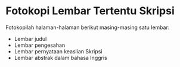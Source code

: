 # Fotokopi Lembar Tertentu Skripsi

Fotokopilah halaman-halaman berikut masing-masing satu lembar:
- Lembar judul
- Lembar pengesahan
- Lembar pernyataan keaslian Skripsi
- Lembar abstrak dalam bahasa Inggris
